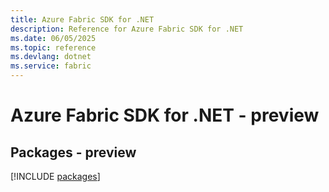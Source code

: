 ```yaml
---
title: Azure Fabric SDK for .NET
description: Reference for Azure Fabric SDK for .NET
ms.date: 06/05/2025
ms.topic: reference
ms.devlang: dotnet
ms.service: fabric
---
```

# Azure Fabric SDK for .NET - preview
## Packages - preview
[!INCLUDE [packages](fabric-index.md)]